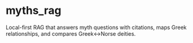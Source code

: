 # myths_rag
Local-first RAG that answers myth questions with citations, maps Greek relationships, and compares Greek↔Norse deities.
